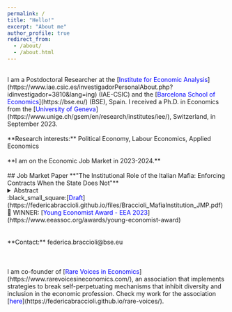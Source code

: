 ```yaml
---
permalink: /
title: "Hello!"
excerpt: "About me"
author_profile: true
redirect_from: 
  - /about/
  - /about.html
---
```

<br />
I am a Postdoctoral Researcher at the [<span style="color:blue">Institute for Economic Analysis</span>](https://www.iae.csic.es/investigadorPersonalAbout.php?idinvestigador=3810&lang=ing) (IAE-CSIC) and the [<span style="color:blue">Barcelona School of Economics</span>](https://bse.eu/) (BSE), Spain. I received a Ph.D. in Economics from the [<span style="color:blue">University of Geneva</span>](https://www.unige.ch/gsem/en/research/institutes/iee/), Switzerland, in September 2023. <br />
<br />
**Research interests:** Political Economy, Labour Economics, Applied Economics<br />
<br />
**I am on the Economic Job Market in 2023-2024.** <br />
<br />
## Job Market Paper
**"The Institutional Role of the Italian Mafia: Enforcing Contracts When the State Does Not"**
<details><summary>Abstract</summary>Italy has one of the slowest judicial systems in Europe. At the same time, there exists anecdotal evidence suggesting that informal contract enforcement can be provided by organized crime. I present a simple theoretical framework to explain why citizens may turn to the Mafia for contract enforcement when the State is increasingly unable to fulfil this service. I empirically test the main model prediction using a novel database of Mafia-controlled areas across Italy between 2014 and 2019. I obtain confidential yearly data from the Superior Council of the Judiciary about the judge’s retirement, which I use as a source of exogenous variation in the State’s enforcement capacity. Results indicate that the Mafia expands its control over the territory when the State weakens its contract enforcement capacity.</details>
:black_small_square:[<span style="color:blue">Draft</span>](https://federicabraccioli.github.io/files/Braccioli_MafiaInstitution_JMP.pdf) <br /> 
🔴 WINNER: [<span style="color:blue">Young Economist Award - EEA 2023</span>](https://www.eeassoc.org/awards/young-economist-award) <br /> 
<br />
<br />
**Contact:** federica.braccioli@bse.eu <br />
<br />
<br />
<br/>
I am co-founder of [<span style="color:blue">Rare Voices in Economics</span>](https://www.rarevoicesineconomics.com/), an association that implements strategies to break self-perpetuating mechanisms that inhibit diversity and inclusion in the economic profession. Check my work for the association [<span style="color:blue">here</span>](https://federicabraccioli.github.io/rare-voices/). <br />
<br />

